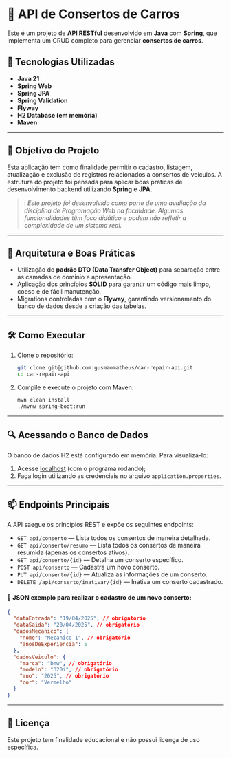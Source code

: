 # 🚗 API de Consertos de Carros

Este é um projeto de **API RESTful** desenvolvido em **Java** com **Spring**, que implementa um CRUD completo para gerenciar **consertos de carros**.

## 🚀 Tecnologias Utilizadas

- **Java 21**
- **Spring Web**
- **Spring JPA**
- **Spring Validation**
- **Flyway**
- **H2 Database (em memória)**
- **Maven**

___

## 📌 Objetivo do Projeto

Esta aplicação tem como finalidade permitir o cadastro, listagem, atualização e exclusão de registros relacionados a consertos de veículos. A estrutura do projeto foi pensada para aplicar boas práticas de desenvolvimento backend utilizando **Spring** e **JPA**.

> ℹ️ *Este projeto foi desenvolvido como parte de uma avaliação da disciplina de Programação Web na faculdade. Algumas funcionalidades têm foco didático e podem não refletir a complexidade de um sistema real.*

___

## 🧩 Arquitetura e Boas Práticas

- Utilização do **padrão DTO (Data Transfer Object)** para separação entre as camadas de domínio e apresentação.
- Aplicação dos princípios **SOLID** para garantir um código mais limpo, coeso e de fácil manutenção.
- Migrations controladas com o **Flyway**, garantindo versionamento do banco de dados desde a criação das tabelas.

___

## 🛠️ Como Executar

1. Clone o repositório:
   ```sh
   git clone git@github.com:gusmaomatheus/car-repair-api.git
   cd car-repair-api
   ```

2. Compile e execute o projeto com Maven:
   ```sh
   mvn clean install
   ./mvnw spring-boot:run
   ```
___

## 🔍 Acessando o Banco de Dados

O banco de dados H2 está configurado em memória. Para visualizá-lo:

  1. Acesse [localhost](http://localhost:8080/api/h2-console) (com o programa rodando);
  2. Faça login utilizando as credenciais no arquivo `application.properties`.
     
___

## 📫 Endpoints Principais

A API saegue os princípios REST e expõe os seguintes endpoints:

- `GET api/conserto` — Lista todos os consertos de maneira detalhada.
- `GET api/conserto/resumo` — Lista todos os consertos de maneira resumida (apenas os consertos ativos).
- `GET api/conserto/{id}` — Detalha um conserto específico.
- `POST api/conserto` — Cadastra um novo conserto.
- `PUT api/conserto/{id}` — Atualiza as informações de um conserto.
- `DELETE /api/conserto/inativar/{id}` — Inativa um conserto cadastrado.


#### 📄 JSON exemplo para realizar o cadastro de um novo conserto:

  ```json
  {
    "dataEntrada": "19/04/2025", // obrigatório
    "dataSaida": "20/04/2025", // obrigatório
    "dadosMecanico": {
      "nome": "Mecanico 1", // obrigatório
      "anosDeExperiencia": 5
    },
    "dadosVeiculo": {
      "marca": "bmw", // obrigatório
      "modelo": "320i", // obrigatório
      "ano": "2025", // obrigatório
      "cor": "Vermelho"
    }
  }
  ```
  
___

## 📝 Licença
Este projeto tem finalidade educacional e não possui licença de uso específica.
